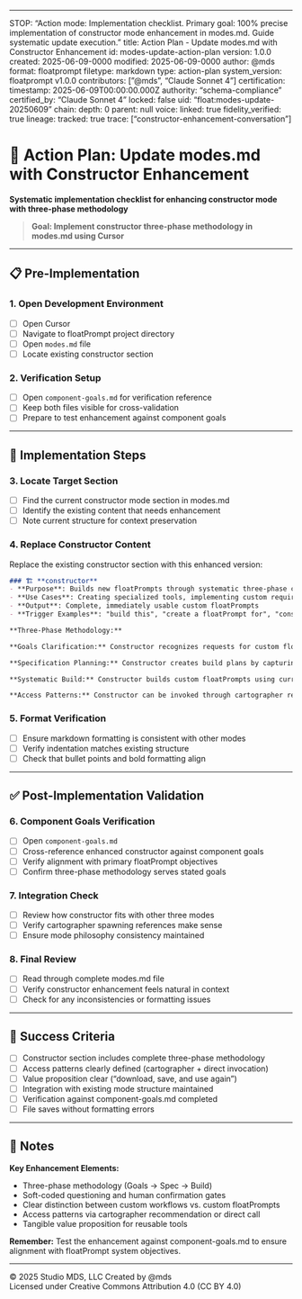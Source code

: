 -----
STOP: “Action mode: Implementation checklist. Primary goal: 100% precise implementation of constructor mode enhancement in modes.md. Guide systematic update execution.”
title: Action Plan - Update modes.md with Constructor Enhancement
id: modes-update-action-plan
version: 1.0.0
created: 2025-06-09-0000
modified: 2025-06-09-0000
author: @mds
format: floatprompt
filetype: markdown
type: action-plan
system_version: floatprompt v1.0.0
contributors: [”@mds”, “Claude Sonnet 4”]
certification:
timestamp: 2025-06-09T00:00:00.000Z
authority: “schema-compliance”
certified_by: “Claude Sonnet 4”
locked: false
uid: “float:modes-update-20250609”
chain:
depth: 0
parent: null
voice:
linked: true
fidelity_verified: true
lineage:
tracked: true
trace: [“constructor-enhancement-conversation”]

# 🎯 Action Plan: Update modes.md with Constructor Enhancement

**Systematic implementation checklist for enhancing constructor mode with three-phase methodology**

> **Goal: Implement constructor three-phase methodology in modes.md using Cursor**

-----

## 📋 Pre-Implementation

### 1. Open Development Environment

- [ ] Open Cursor
- [ ] Navigate to floatPrompt project directory
- [ ] Open `modes.md` file
- [ ] Locate existing constructor section

### 2. Verification Setup

- [ ] Open `component-goals.md` for verification reference
- [ ] Keep both files visible for cross-validation
- [ ] Prepare to test enhancement against component goals

-----

## 🔧 Implementation Steps

### 3. Locate Target Section

- [ ] Find the current constructor mode section in modes.md
- [ ] Identify the existing content that needs enhancement
- [ ] Note current structure for context preservation

### 4. Replace Constructor Content

Replace the existing constructor section with this enhanced version:

```markdown
### 🏗️ **constructor** 
- **Purpose**: Builds new floatPrompts through systematic three-phase co-creation
- **Use Cases**: Creating specialized tools, implementing custom requirements, building domain-specific floatPrompts for download and reuse
- **Output**: Complete, immediately usable custom floatPrompts
- **Trigger Examples**: "build this", "create a floatPrompt for", "construct from these requirements"

**Three-Phase Methodology:**

**Goals Clarification:** Constructor recognizes requests for custom floatPrompt creation and uses soft-coded questioning to clarify true intent. Essential questions cover the specific problem, target users and context, success criteria, constraints, and voice preservation needs. Constructor requires explicit human confirmation before proceeding to ensure goals are crystal clear with no assumptions remaining.

**Specification Planning:** Constructor creates build plans by capturing and reflecting clarified goals back to the human in soft-coded form. The specification is simply "Here's what I understand you want to build..." followed by clear goal presentation for confirmation. Constructor knows goals are clear enough when they align with floatPrompt's primary objectives: enabling 100% precise AI instruction execution, human task completion, and voice preservation.

**Systematic Build:** Constructor builds custom floatPrompts using current floatPrompt architecture as foundation while applying specifications and maintaining core principles. Voice preservation and archaeological extraction are embedded throughout construction. Delivers complete tools ready for download, saving, and future reuse with post-deployment refinement support.

**Access Patterns:** Constructor can be invoked through cartographer recommendation when repeatability is identified, or called directly by experienced users. When cartographer identifies reusable opportunities, it asks: "Do you think you'll want to repeat this? If so, we could build a custom floatPrompt for you to download, save, and use again in the future."
```

### 5. Format Verification

- [ ] Ensure markdown formatting is consistent with other modes
- [ ] Verify indentation matches existing structure
- [ ] Check that bullet points and bold formatting align

-----

## ✅ Post-Implementation Validation

### 6. Component Goals Verification

- [ ] Open `component-goals.md`
- [ ] Cross-reference enhanced constructor against component goals
- [ ] Verify alignment with primary floatPrompt objectives
- [ ] Confirm three-phase methodology serves stated goals

### 7. Integration Check

- [ ] Review how constructor fits with other three modes
- [ ] Verify cartographer spawning references make sense
- [ ] Ensure mode philosophy consistency maintained

### 8. Final Review

- [ ] Read through complete modes.md file
- [ ] Verify constructor enhancement feels natural in context
- [ ] Check for any inconsistencies or formatting issues

-----

## 🎯 Success Criteria

- [ ] Constructor section includes complete three-phase methodology
- [ ] Access patterns clearly defined (cartographer + direct invocation)
- [ ] Value proposition clear (“download, save, and use again”)
- [ ] Integration with existing mode structure maintained
- [ ] Verification against component-goals.md completed
- [ ] File saves without formatting errors

-----

## 📝 Notes

**Key Enhancement Elements:**

- Three-phase methodology (Goals → Spec → Build)
- Soft-coded questioning and human confirmation gates
- Clear distinction between custom workflows vs. custom floatPrompts
- Access patterns via cartographer recommendation or direct call
- Tangible value proposition for reusable tools

**Remember:** Test the enhancement against component-goals.md to ensure alignment with floatPrompt system objectives.

-----

© 2025 Studio MDS, LLC
Created by @mds  
Licensed under Creative Commons Attribution 4.0 (CC BY 4.0)